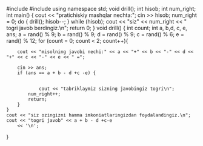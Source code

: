 #include <iostream>
#include <cstdlib>
using namespace std;
void drill();
int hisob;
int num_right;
int main()
{
	cout << "pratichiskiy mashqlar nechta:";
	cin >> hisob;
	num_right = 0;
	do {
		drill(); hisob--;
	} while (hisob);
		cout << "siz" << num_right << " togri javob berdingiz.\n";
		return 0;
	}
void drill()
{
	int count;
	int a, b,d, c, e, ans;
	a = rand() % 9;
	b = rand() % 9;
	d = rand() % 9;
	c = rand() % 6;
	e = rand() % 12;
	for (count = 0; count < 2; count++){


		cout << "misolning javobi nechi:" << a << "+" << b << "-" << d << "+" << c << "-" << e << " =";
		
		cin >> ans;
		if (ans == a + b - d +c -e) {

			
				cout << "tabriklaymiz sizning javobingiz togri\n";
			num_right++;
			return;
		}
	}
	cout << "siz ozingizni hamma imkoniatlaringizdan foydalandingiz.\n";
	cout << "togri javob" << a + b - d +c-e
		<< '\n';
	
}
